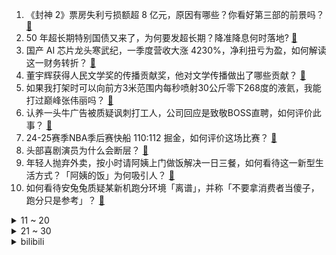 1. 《封神 2》票房失利亏损额超 8 亿元，原因有哪些？你看好第三部的前景吗？ [:link:](https://www.zhihu.com/question/1896977091288850938)
2. 50 年超长期特别国债又来了，为何要发超长期？降准降息何时落地? [:link:](https://www.zhihu.com/question/1896846135957644613)
3. 国产 AI 芯片龙头寒武纪，一季度营收大涨 4230%，净利扭亏为盈，如何解读这一财务转折？ [:link:](https://www.zhihu.com/question/1896927865347502587)
4. 董宇辉获得人民文学奖的传播贡献奖，他对文学传播做出了哪些贡献？ [:link:](https://www.zhihu.com/question/1896941503760277510)
5. 如果我打架时可以向前方3米范围内每秒喷射30公斤零下268度的液氦，我能打过巅峰张伟丽吗？ [:link:](https://www.zhihu.com/question/1893318608395936163)
6. 认养一头牛广告被质疑讽刺打工人，公司回应是致敬BOSS直聘，如何评价此事？ [:link:](https://www.zhihu.com/question/1896165436770469495)
7. 24-25赛季NBA季后赛快船 110:112 掘金，如何评价这场比赛？ [:link:](https://www.zhihu.com/question/1897134902698283771)
8. 头部喜剧演员为什么会断层？ [:link:](https://www.zhihu.com/question/1895576313286324877)
9. 年轻人抛弃外卖，按小时请阿姨上门做饭解决一日三餐，如何看待这一新型生活方式？「阿姨的饭」为何吸引人？ [:link:](https://www.zhihu.com/question/1896530518339719449)
10. 如何看待安兔兔质疑某新机跑分环境「离谱」，并称「不要拿消费者当傻子，跑分只是参考」？ [:link:](https://www.zhihu.com/question/1896464537437325051)
<details>
<summary>11 ~ 20</summary>

11. 深圳一女子伸腿强行阻止高铁关门，被深圳铁路警方行政拘留，阻挡列车关门有哪些隐患？女子将面临哪些处罚？ [:link:](https://www.zhihu.com/question/1896981980962353227)
12. 为什么感觉每当提到古代的天才，脑海中关于我国的就都是文学天才，而关于西方的却是数学天才？ [:link:](https://www.zhihu.com/question/656011336)
13. 希音、Temu 告知美国消费者 4 月 25 日起涨价，关税变化导致运营成本上升，将产生哪些影响？ [:link:](https://www.zhihu.com/question/1896625234339153714)
14. 上课的时候是应该听课还是应该刷题（高中生）？ [:link:](https://www.zhihu.com/question/421932523)
15. 如果 0.01 纳米的一根线瞬间切割人体，可造成什么伤害？ [:link:](https://www.zhihu.com/question/647127634)
16. 长城汽车总裁穆峰发文说增程是「开倒车」，你认可他的观点吗？为什么？ [:link:](https://www.zhihu.com/question/1896519973880431216)
17. 如何评价秦昊、韩庚主演的悬疑剧《借命而生》？ [:link:](https://www.zhihu.com/question/1896322123183658183)
18. 电视剧《还珠格格》中，为什么夏雨荷让紫薇进京认亲，自己却不去？ [:link:](https://www.zhihu.com/question/579296095)
19. 我工作很努力，老板不停地给我加新任务。但我同事昨天告诉我让我学会拒绝，做多了出错不好，我要听她的吗？ [:link:](https://www.zhihu.com/question/1894693208174335990)
20. 4 月 19 日林诗栋 4-1 梁靖崑，乒乓球世界杯决赛将战雨果，怎样评价双方的发挥？ [:link:](https://www.zhihu.com/question/1897041870930015990)
</details>
<details>
<summary>21 ~ 30</summary>

21. 2.0版本的绝区零的「走格子」玩法是否值得回归？ [:link:](https://www.zhihu.com/question/1895037385219216628)
22. 计算机本科生花大量时间写编译器，操作系统是不是不务正业？ [:link:](https://www.zhihu.com/question/321433640)
23. 高三生怎么能在最后关头稳住心态？ [:link:](https://www.zhihu.com/question/1894335239490364052)
24. 如何评价孙俪、董子健主演的电视剧《蛮好的人生》？ [:link:](https://www.zhihu.com/question/1895249767820406815)
25. 员工对客户说「加班没有加班费」，被公司发通告降薪 4000 元，这一处罚合法吗？员工该如何维权？ [:link:](https://www.zhihu.com/question/1896240381634524072)
26. 昨天领导把我训了一顿，说我不能只管自己那一亩三分地，完成自己的工作以后，要主动帮助同事，我怎么办？ [:link:](https://www.zhihu.com/question/1894690629386224245)
27. 上学时喜欢林黛玉，为什么工作后喜欢薛宝钗？ [:link:](https://www.zhihu.com/question/1889799532352615956)
28. 是否该让孩子接触带有悲剧色彩的名著？ [:link:](https://www.zhihu.com/question/1891631147349428058)
29. 网传胡歌、段奕宏将出演《三体 2》，这两位演员适合扮演罗辑和章北海吗？为什么？ [:link:](https://www.zhihu.com/question/1896129441538766645)
30. 有没有比 GDP 增速更能真实反映经济状况的数据？用电量或者其他的？ [:link:](https://www.zhihu.com/question/1896560756549445272)
</details><details>
<summary>bilibili</summary>

</details>